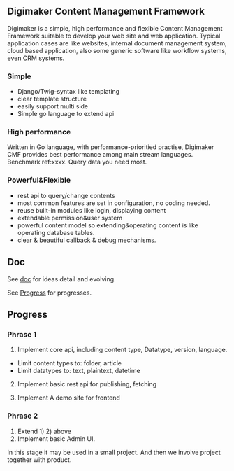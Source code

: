 Digimaker Content Management Framework
----------------
Digimaker is a simple, high performance and flexible Content Management Framework suitable to develop your web site and web application. Typical application cases are like websites, internal document management system, cloud based application, also some generic software like workflow systems, even CRM systems.


### Simple

- Django/Twig-syntax like templating
- clear template structure
- easily support multi side
- Simple go language to extend api


### High performance
Written in Go language, with performance-prioritied practise, Digimaker CMF provides best performance among main stream languages. Benchmark ref:xxxx. Query data you need most.


### Powerful&Flexible
- rest api to query/change contents
- most common features are set in configuration, no coding needed.
- reuse built-in modules like login, displaying content
- extendable permission&user system
- powerful content model so extending&operating content is like operating database tables.
- clear & beautiful callback & debug mechanisms.


Doc
--------
See [doc](dm/doc) for ideas detail and evolving.

See [Progress](dm/doc/9.Progress.md) for progresses.


Progress
---------
### Phrase 1
1) Implement core api, including content type, Datatype, version, language.
 - Limit content types to: folder, article
 - Limit datatypes to: text, plaintext, datetime

2) Implement basic rest api for publishing, fetching

3) Implement A demo site for frontend

### Phrase 2
1) Extend 1) 2) above
2) Implement basic Admin UI.

In this stage it may be used in a small project. And then we involve project together with product.
